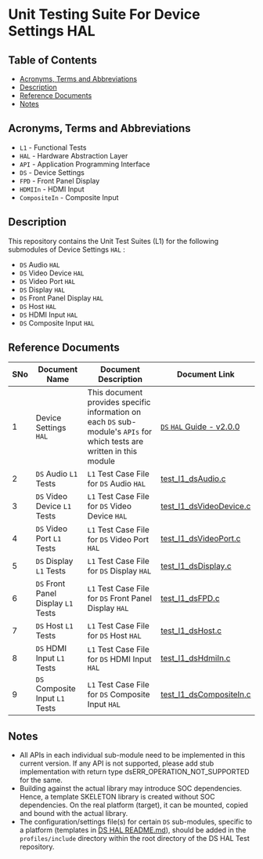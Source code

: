 # Unit Testing Suite For Device Settings HAL

## Table of Contents

- [Acronyms, Terms and Abbreviations](#acronyms-terms-and-abbreviations)
- [Description](#description)
- [Reference Documents](#reference-documents)
- [Notes](#notes)

## Acronyms, Terms and Abbreviations

- `L1`  - Functional Tests
- `HAL` - Hardware Abstraction Layer
- `API` - Application Programming Interface
- `DS`  - Device Settings
- `FPD` - Front Panel Display
- `HDMIIn` - HDMI Input
- `CompositeIn` - Composite Input

## Description

This repository contains the Unit Test Suites (L1) for the following submodules of Device Settings  `HAL` :

- `DS` Audio `HAL`
- `DS` Video Device `HAL`
- `DS` Video Port `HAL`
- `DS` Display `HAL`
- `DS` Front Panel Display `HAL`
- `DS` Host `HAL`
- `DS` HDMI Input `HAL`
- `DS` Composite Input `HAL`

## Reference Documents

|SNo|Document Name|Document Description|Document Link|
|---|-------------|--------------------|-------------|
|1|Device Settings `HAL`|This document provides specific information on each `DS` sub-module's `APIs` for which tests are written in this module|[`DS` `HAL` Guide - v2.0.0]( https://github.com/rdkcentral/rdk-halif-device_settings/blob/2.0.0 "Device Settings `HAL` Guide" )|
|2|`DS` Audio `L1` Tests |`L1` Test Case File for `DS` Audio `HAL`|[test_l1_dsAudio.c]( https://github.com/rdkcentral/rdk-halif-test-device_settings/blob/main/src/test_l1_dsAudio.c "test_l1_dsAudio.c" )|
|3|`DS` Video Device `L1` Tests|`L1` Test Case File for `DS` Video Device `HAL`|[test_l1_dsVideoDevice.c]( https://github.com/rdkcentral/rdk-halif-test-device_settings/blob/main/src/test_l1_dsVideoDevice.c "test_l1_dsVideoDevice.c" )|
|4|`DS` Video Port `L1` Tests |`L1` Test Case File for `DS` Video Port `HAL`|[test_l1_dsVideoPort.c]( https://github.com/rdkcentral/rdk-halif-test-device_settings/blob/main/src/test_l1_dsVideoPort.c "test_l1_dsVideoPort.c" )|
|5|`DS` Display `L1` Tests |`L1` Test Case File for `DS` Display `HAL`|[test_l1_dsDisplay.c]( https://github.com/rdkcentral/rdk-halif-test-device_settings/blob/main/src/test_l1_dsDisplay.c "test_l1_dsDisplay.c" )|
|6|`DS` Front Panel Display `L1` Tests |`L1` Test Case File for `DS` Front Panel Display `HAL`|[test_l1_dsFPD.c]( https://github.com/rdkcentral/rdk-halif-test-device_settings/blob/main/src/test_l1_dsFPD.c "test_l1_dsFPD.c" )|
|7|`DS` Host `L1` Tests |`L1` Test Case File for `DS` Host `HAL`|[test_l1_dsHost.c]( https://github.com/rdkcentral/rdk-halif-test-device_settings/blob/main/src/test_l1_dsHost.c "test_l1_dsHost.c")|
|8|`DS` HDMI Input `L1` Tests |`L1` Test Case File for `DS` HDMI Input `HAL`|[test_l1_dsHdmiIn.c]( https://github.com/rdkcentral/rdk-halif-test-device_settings/blob/main/src/test_l1_dsHdmiIn.c "test_l1_dsHdmiIn.c" )|
|9|`DS` Composite Input `L1` Tests |`L1` Test Case File for `DS` Composite Input `HAL`|[test_l1_dsCompositeIn.c]( https://github.com/rdkcentral/rdk-halif-test-device_settings/blob/main/src/test_l1_dsCompositeIn.c "test_l1_dsCompositeIn.c" )|

## Notes

- All APIs in each individual sub-module need to be implemented in this current version. If any API is not supported, please add stub implementation with return type dsERR_OPERATION_NOT_SUPPORTED for the same.
- Building against the actual library may introduce SOC dependencies. Hence, a template SKELETON library is created without SOC dependencies. On the real platform (target), it can be mounted, copied and bound with the actual library.
- The configuration/settings file(s) for certain `DS` sub-modules, specific to a platform (templates in [DS HAL README.md](https://github.com/rdkcentral/rdk-halif-device_settings/blob/main/docs/pages/README.md "DS HAL README.md")), should be added in the `profiles/include` directory within the root directory of the DS HAL Test repository.
